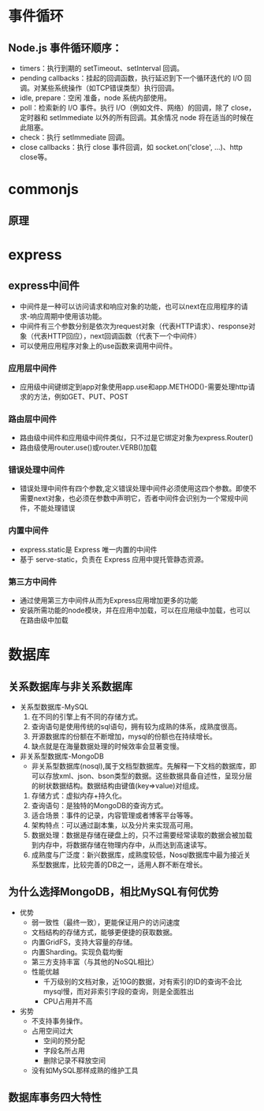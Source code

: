 # 事件循环
## Node.js 事件循环顺序：
- timers：执行到期的 setTimeout、setInterval 回调。
- pending callbacks：挂起的回调函数，执行延迟到下一个循环迭代的 I/O 回调。对某些系统操作（如TCP错误类型）执行回调。
- idle, prepare：空闲 准备，node 系统内部使用。
- poll：检索新的 I/O 事件。执行 I/O（例如文件、网络）的回调，除了 close，定时器和 setImmediate 以外的所有回调。其余情况 node 将在适当的时候在此阻塞。
- check：执行 setImmediate 回调。
- close callbacks：执行 close 事件回调，如 socket.on('close', ...)、http close等。
# commonjs
## 原理

# express
## express中间件
- 中间件是一种可以访问请求和响应对象的功能，也可以next在应用程序的请求-响应周期中使用该功能。
- 中间件有三个参数分别是依次为request对象（代表HTTP请求）、response对象（代表HTTP回应），next回调函数（代表下一个中间件）
- 可以使用应用程序对象上的use函数来调用中间件。
### 应用层中间件
- 应用级中间键绑定到app对象使用app.use和app.METHOD()-需要处理http请求的方法，例如GET、PUT、POST
### 路由层中间件
- 路由级中间件和应用级中间件类似，只不过是它绑定对象为express.Router()
- 路由级使用router.use()或router.VERB()加载
### 错误处理中间件
- 错误处理中间件有四个参数,定义错误处理中间件必须使用这四个参数。即使不需要next对象，也必须在参数中声明它，否者中间件会识别为一个常规中间件，不能处理错误
### 内置中间件
- express.static是 Express 唯一内置的中间件
- 基于 serve-static，负责在 Express 应用中提托管静态资源。
### 第三方中间件
- 通过使用第三方中间件从而为Express应用增加更多的功能
- 安装所需功能的node模块，并在应用中加载，可以在应用级中加载，也可以在路由级中加载


# 数据库
## 关系数据库与非关系数据库
- 关系型数据库-MySQL
  1. 在不同的引擎上有不同的存储方式。
  2. 查询语句是使用传统的sql语句，拥有较为成熟的体系，成熟度很高。
  3. 开源数据库的份额在不断增加，mysql的份额也在持续增长。
  4. 缺点就是在海量数据处理的时候效率会显著变慢。
- 非关系型数据库-MongoDB
  - 非关系型数据库(nosql),属于文档型数据库。先解释一下文档的数据库，即可以存放xml、json、bson类型的数据。这些数据具备自述性，呈现分层的树状数据结构。数据结构由键值(key=>value)对组成。
  1. 存储方式：虚拟内存+持久化。
  2. 查询语句：是独特的MongoDB的查询方式。
  3. 适合场景：事件的记录，内容管理或者博客平台等等。
  4. 架构特点：可以通过副本集，以及分片来实现高可用。
  5. 数据处理：数据是存储在硬盘上的，只不过需要经常读取的数据会被加载到内存中，将数据存储在物理内存中，从而达到高速读写。
  6. 成熟度与广泛度：新兴数据库，成熟度较低，Nosql数据库中最为接近关系型数据库，比较完善的DB之一，适用人群不断在增长。
## 为什么选择MongoDB，相比MySQL有何优势
- 优势
  - 弱一致性（最终一致），更能保证用户的访问速度
  - 文档结构的存储方式，能够更便捷的获取数据。
  - 内置GridFS，支持大容量的存储。
  - 内置Sharding。实现负载均衡
  - 第三方支持丰富（与其他的NoSQL相比）
  - 性能优越
    - 千万级别的文档对象，近10G的数据，对有索引的ID的查询不会比mysql慢，而对非索引字段的查询，则是全面胜出
    - CPU占用并不高
- 劣势
  - 不支持事务操作。
  - 占用空间过大
    - 空间的预分配
    - 字段名所占用
    - 删除记录不释放空间
  - 没有如MySQL那样成熟的维护工具
## 数据库事务四大特性
